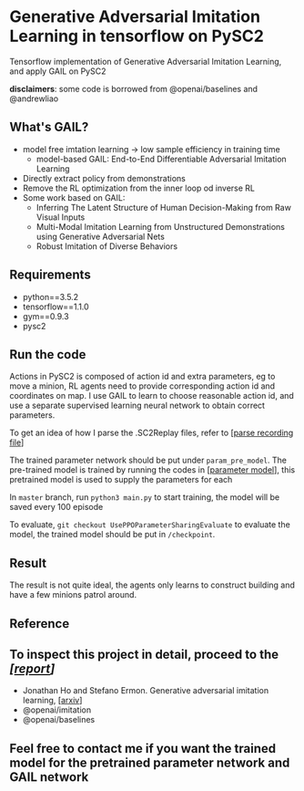 # Generative Adversarial Imitation Learning in tensorflow on PySC2
Tensorflow implementation of Generative Adversarial Imitation Learning, and apply GAIL on PySC2

**disclaimers**: some code is borrowed from @openai/baselines and @andrewliao

## What's GAIL?
- model free imtation learning -> low sample efficiency in training time 
  - model-based GAIL: End-to-End Differentiable Adversarial Imitation Learning
- Directly extract policy from demonstrations
- Remove the RL optimization from the inner loop od inverse RL
- Some work based on GAIL:
  - Inferring The Latent Structure of Human Decision-Making from Raw Visual 
    Inputs
  - Multi-Modal Imitation Learning from Unstructured Demonstrations using 
  Generative Adversarial Nets
  - Robust Imitation of Diverse Behaviors
  
## Requirements
- python==3.5.2
- tensorflow==1.1.0
- gym==0.9.3
- pysc2

## Run the code
Actions in PySC2 is composed of action id and extra parameters, eg to move a minion, RL agents need to provide corresponding action id and coordinates on map. I use GAIL to learn to choose reasonable action id, and use a separate supervised learning neural network to obtain correct parameters.

To get an idea of how I parse the .SC2Replay files, refer to [[parse recording file](https://github.com/Techget/parse-pysc2-replay-files)]

The trained parameter network should be put under `param_pre_model`. The pre-trained model is trained by running the codes in [[parameter model](https://github.com/Techget/pysc2-pretrained-parameter-model)], this pretrained model is used to supply the parameters for each 

In `master` branch, run `python3 main.py` to start training, the model will be saved every 100 episode

To evaluate, `git checkout UsePPOParameterSharingEvaluate` to evaluate the model, the trained model should be put in `/checkpoint`.

## Result
The result is not quite ideal, the agents only learns to construct building and have a few minions patrol around.

## Reference
## To inspect this project in detail, proceed to the *[[report](https://docs.google.com/document/d/16ceZp-Zdx4vxGpHDNZZ_dTbt1vbKYh0znUyDm5QpEfc/edit?usp=sharing)]* 
- Jonathan Ho and Stefano Ermon. Generative adversarial imitation learning, [[arxiv](https://arxiv.org/abs/1606.03476)]
- @openai/imitation
- @openai/baselines

## Feel free to contact me if you want the trained model for the pretrained parameter network and GAIL network
